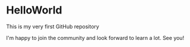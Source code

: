 # HelloWorld
This is my very first GitHub repository

I'm happy to join the community and look forward to learn a lot.
See you!
